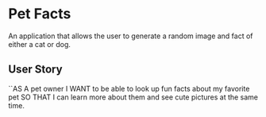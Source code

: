 # Pet Facts
An application that allows the user to generate a random image and fact of either a cat or dog.

## User Story

``AS A pet owner
I WANT to be able to look up fun facts about my favorite pet
SO THAT I can learn more about them and see cute pictures at the same time.
```
